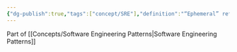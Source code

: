 ```yaml
---
{"dg-publish":true,"tags":["concept/SRE"],"definition":"“Ephemeral” refers to something that is short-lived or temporary and does not persist for a long time.","permalink":"/concepts/ephemeral/","dgPassFrontmatter":true}
---
```


Part of [[Concepts/Software Engineering Patterns\|Software Engineering Patterns]]
